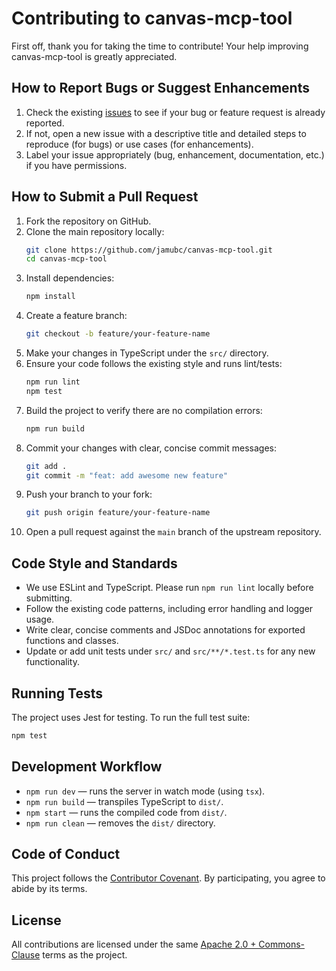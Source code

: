 # Contributing to canvas-mcp-tool

First off, thank you for taking the time to contribute! Your help improving canvas-mcp-tool is greatly appreciated.

## How to Report Bugs or Suggest Enhancements

1. Check the existing [issues](https://github.com/jamubc/canvas-mcp-tool/issues) to see if your bug or feature request is already reported.
2. If not, open a new issue with a descriptive title and detailed steps to reproduce (for bugs) or use cases (for enhancements).
3. Label your issue appropriately (bug, enhancement, documentation, etc.) if you have permissions.

## How to Submit a Pull Request

1. Fork the repository on GitHub.
2. Clone the main repository locally:
   ```bash
   git clone https://github.com/jamubc/canvas-mcp-tool.git
   cd canvas-mcp-tool
   ```
3. Install dependencies:
   ```bash
   npm install
   ```
4. Create a feature branch:
   ```bash
   git checkout -b feature/your-feature-name
   ```
5. Make your changes in TypeScript under the `src/` directory.
6. Ensure your code follows the existing style and runs lint/tests:
   ```bash
   npm run lint
   npm test
   ```
7. Build the project to verify there are no compilation errors:
   ```bash
   npm run build
   ```
8. Commit your changes with clear, concise commit messages:
   ```bash
   git add .
   git commit -m "feat: add awesome new feature"
   ```
9. Push your branch to your fork:
   ```bash
   git push origin feature/your-feature-name
   ```
10. Open a pull request against the `main` branch of the upstream repository.

## Code Style and Standards

- We use ESLint and TypeScript. Please run `npm run lint` locally before submitting.
- Follow the existing code patterns, including error handling and logger usage.
- Write clear, concise comments and JSDoc annotations for exported functions and classes.
- Update or add unit tests under `src/` and `src/**/*.test.ts` for any new functionality.

## Running Tests

The project uses Jest for testing. To run the full test suite:
```bash
npm test
```

## Development Workflow

- `npm run dev` — runs the server in watch mode (using `tsx`).
- `npm run build` — transpiles TypeScript to `dist/`.
- `npm start` — runs the compiled code from `dist/`.
- `npm run clean` — removes the `dist/` directory.

## Code of Conduct

This project follows the [Contributor Covenant](https://www.contributor-covenant.org/version/2/1/code_of_conduct/). By participating, you agree to abide by its terms.

## License

All contributions are licensed under the same [Apache 2.0 + Commons-Clause](LICENSE) terms as the project.
